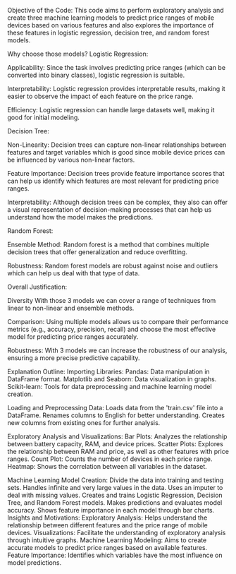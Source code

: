 Objective of the Code:
This code aims to perform exploratory analysis and create three machine learning models to predict price ranges of mobile devices based on various features and also explores the importance of these features in logistic regression, decision tree, and random forest models.

Why choose those models?
Logistic Regression:

Applicability: Since the task involves predicting price ranges (which can be converted into binary classes), logistic regression is suitable.

Interpretability: Logistic regression provides interpretable results, making it easier to observe the impact of each feature on the price range.

Efficiency: Logistic regression can handle large datasets well, making it good for initial modeling.

Decision Tree:

Non-Linearity: Decision trees can capture non-linear relationships between features and target variables which is good since mobile device prices can be influenced by various non-linear factors.

Feature Importance: Decision trees provide feature importance scores that can help us identify which features are most relevant for predicting price ranges.

Interpretability: Although decision trees can be complex, they also can offer a visual representation of decision-making processes that can help us understand how the model makes the predictions.

Random Forest:

Ensemble Method: Random forest is a method that combines multiple decision trees that offer generalization and reduce overfitting.

Robustness: Random forest models are robust against noise and outliers which can help us deal with that type of data.

Overall Justification:

Diversity With those 3 models we can cover a range of techniques from linear to non-linear and ensemble methods.

Comparison: Using multiple models allows us to compare their performance metrics (e.g., accuracy, precision, recall) and choose the most effective model for predicting price ranges accurately.

Robustness: With 3 models we can increase the robustness of our analysis, ensuring a more precise predictive capability.

Explanation Outline:
Importing Libraries:
Pandas: Data manipulation in DataFrame format. Matplotlib and Seaborn: Data visualization in graphs. Scikit-learn: Tools for data preprocessing and machine learning model creation.

Loading and Preprocessing Data:
Loads data from the 'train.csv' file into a DataFrame. Renames columns to English for better understanding. Creates new columns from existing ones for further analysis.

Exploratory Analysis and Visualizations:
Bar Plots: Analyzes the relationship between battery capacity, RAM, and device prices. Scatter Plots: Explores the relationship between RAM and price, as well as other features with price ranges. Count Plot: Counts the number of devices in each price range. Heatmap: Shows the correlation between all variables in the dataset.

Machine Learning Model Creation:
Divide the data into training and testing sets. Handles infinite and very large values in the data. Uses an imputer to deal with missing values. Creates and trains Logistic Regression, Decision Tree, and Random Forest models. Makes predictions and evaluates model accuracy. Shows feature importance in each model through bar charts. Insights and Motivations: Exploratory Analysis: Helps understand the relationship between different features and the price range of mobile devices. Visualizations: Facilitate the understanding of exploratory analysis through intuitive graphs. Machine Learning Modeling: Aims to create accurate models to predict price ranges based on available features. Feature Importance: Identifies which variables have the most influence on model predictions.
